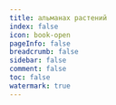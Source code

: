 ```yaml
---
title: альманах растений
index: false
icon: book-open
pageInfo: false
breadcrumb: false
sidebar: false
comment: false
toc: false
watermark: true
---
```


<script setup>
    import { createApp,provide } from 'vue';
    import Almanac from '@source/components/wiki/App.vue';
    provide("i18nLanguage",'en');
</script>

<Almanac />
